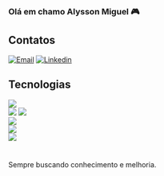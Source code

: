 ### Olá em chamo Alysson Miguel 🎮

## Contatos

[![Email](https://img.shields.io/badge/WhatsApp-25D366?style=for-the-badge&logo=whatsapp&logoColor=white)](81-999799810)
[![Linkedin](https://img.shields.io/badge/LinkedIn-0077B5?style=for-the-badge&logo=linkedin&logoColor=white)](https://www.linkedin.com/in/alyssonmiguel/)
<!--
![Anurag's GitHub stats](https://github-readme-stats.vercel.app/api?username=Alysson-Miguel&show_icons=true&theme=dracula)
 -->
## Tecnologias


<img src="https://img.shields.io/badge/JavaScript-F7DF1E?style=for-the-badge&logo=javascript&logoColor=black"><br>
<img src="https://img.shields.io/badge/Python-3776AB?style=for-the-badge&logo=python&logoColor=white">
<img src="https://img.shields.io/badge/HTML5-E34F26?style=for-the-badge&logo=html5&logoColor=white"><br>
<img src="https://img.shields.io/badge/CSS3-1572B6?style=for-the-badge&logo=css3&logoColor=white"><br>
<img src="https://img.shields.io/badge/React-20232A?style=for-the-badge&logo=react&logoColor=61DAFB"><br>
<img src="https://img.shields.io/badge/Bootstrap-563D7C?style=for-the-badge&logo=bootstrap&logoColor=white"><br>

#
Sempre buscando conhecimento e melhoria.
